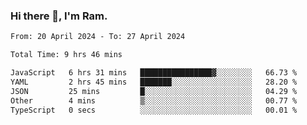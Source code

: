 ### Hi there 👋, I'm Ram.

<!--START_SECTION:waka-->

```txt
From: 20 April 2024 - To: 27 April 2024

Total Time: 9 hrs 46 mins

JavaScript   6 hrs 31 mins   ████████████████▓░░░░░░░░   66.73 %
YAML         2 hrs 45 mins   ███████░░░░░░░░░░░░░░░░░░   28.20 %
JSON         25 mins         █░░░░░░░░░░░░░░░░░░░░░░░░   04.29 %
Other        4 mins          ▒░░░░░░░░░░░░░░░░░░░░░░░░   00.77 %
TypeScript   0 secs          ░░░░░░░░░░░░░░░░░░░░░░░░░   00.01 %
```

<!--END_SECTION:waka-->
